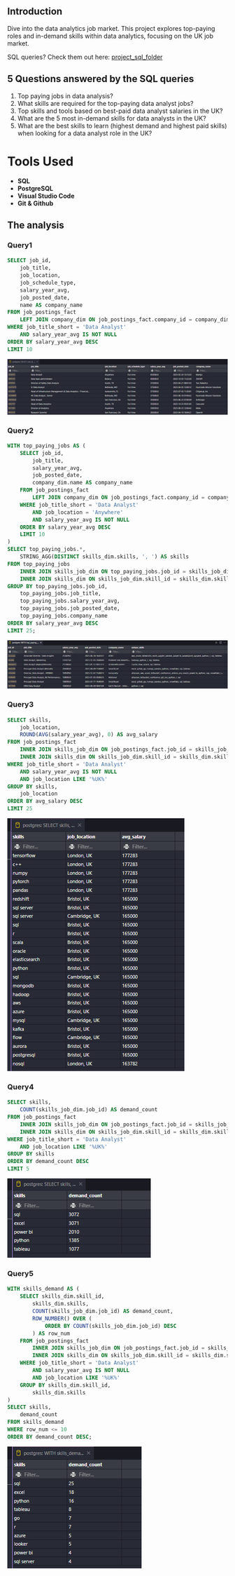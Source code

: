 ## Introduction

Dive into the data analytics job market. This project explores top-paying roles and in-demand skills within data analytics, focusing on the UK job market.

SQL queries? Check them out here: [project_sql_folder](/project_sql/)

## 5 Questions answered by the SQL queries

1. Top paying jobs in data analysis?
3. What skills are required for the top-paying data analyst jobs?
3. Top skills and tools based on best-paid data analyst salaries in the UK?
4. What are the 5 most in-demand skills for data analysts in the UK?
5.  What are the best skills to learn (highest demand and highest paid skills) when looking for a data analyst role in the UK?

# Tools Used

- **SQL**
- **PostgreSQL**
- **Visual Studio Code**
- **Git & Github**

## The analysis

### Query1

```SQL
SELECT job_id,
    job_title,
    job_location,
    job_schedule_type,
    salary_year_avg,
    job_posted_date,
    name AS company_name
FROM job_postings_fact
    LEFT JOIN company_dim ON job_postings_fact.company_id = company_dim.company_id
WHERE job_title_short = 'Data Analyst'
    AND salary_year_avg IS NOT NULL
ORDER BY salary_year_avg DESC
LIMIT 10
```

![Analysis](<project_sql/analysis_assets/Screenshot 2024-03-18 154857.png>)

### Query2

```SQL
WITH top_paying_jobs AS (
    SELECT job_id,
        job_title,
        salary_year_avg,
        job_posted_date,
        company_dim.name AS company_name
    FROM job_postings_fact
        LEFT JOIN company_dim ON job_postings_fact.company_id = company_dim.company_id
    WHERE job_title_short = 'Data Analyst'
        AND job_location = 'Anywhere'
        AND salary_year_avg IS NOT NULL
    ORDER BY salary_year_avg DESC
    LIMIT 10
)
SELECT top_paying_jobs.*,
    STRING_AGG(DISTINCT skills_dim.skills, ', ') AS skills
FROM top_paying_jobs
    INNER JOIN skills_job_dim ON top_paying_jobs.job_id = skills_job_dim.job_id
    INNER JOIN skills_dim ON skills_job_dim.skill_id = skills_dim.skill_id
GROUP BY top_paying_jobs.job_id,
    top_paying_jobs.job_title,
    top_paying_jobs.salary_year_avg,
    top_paying_jobs.job_posted_date,
    top_paying_jobs.company_name
ORDER BY salary_year_avg DESC
LIMIT 25;
```
![Analysis](<project_sql/analysis_assets/Screenshot 2024-03-18 154435.png>)

### Query3

```SQL
SELECT skills,
    job_location,
    ROUND(AVG(salary_year_avg), 0) AS avg_salary
FROM job_postings_fact
    INNER JOIN skills_job_dim ON job_postings_fact.job_id = skills_job_dim.job_id
    INNER JOIN skills_dim ON skills_job_dim.skill_id = skills_dim.skill_id
WHERE job_title_short = 'Data Analyst'
    AND salary_year_avg IS NOT NULL
    AND job_location LIKE '%UK%'
GROUP BY skills,
    job_location
ORDER BY avg_salary DESC
LIMIT 25
```
![Analysis](<project_sql/analysis_assets/Screenshot 2024-03-18 155544.png>)

### Query4

```SQL
SELECT skills,
    COUNT(skills_job_dim.job_id) AS demand_count
FROM job_postings_fact
    INNER JOIN skills_job_dim ON job_postings_fact.job_id = skills_job_dim.job_id
    INNER JOIN skills_dim ON skills_job_dim.skill_id = skills_dim.skill_id
WHERE job_title_short = 'Data Analyst'
    AND job_location LIKE '%UK%'
GROUP BY skills
ORDER BY demand_count DESC
LIMIT 5
```
![Analysis](<project_sql/analysis_assets/Screenshot 2024-03-18 155858.png>)

### Query5

```SQL
WITH skills_demand AS (
    SELECT skills_dim.skill_id,
        skills_dim.skills,
        COUNT(skills_job_dim.job_id) AS demand_count,
        ROW_NUMBER() OVER (
            ORDER BY COUNT(skills_job_dim.job_id) DESC
        ) AS row_num
    FROM job_postings_fact
        INNER JOIN skills_job_dim ON job_postings_fact.job_id = skills_job_dim.job_id
        INNER JOIN skills_dim ON skills_job_dim.skill_id = skills_dim.skill_id
    WHERE job_title_short = 'Data Analyst'
        AND salary_year_avg IS NOT NULL
        AND job_location LIKE '%UK%'
    GROUP BY skills_dim.skill_id,
        skills_dim.skills
)
SELECT skills,
    demand_count
FROM skills_demand
WHERE row_num <= 10
ORDER BY demand_count DESC;
```
![Analysis](<project_sql/analysis_assets/Screenshot 2024-03-18 160402.png>)
